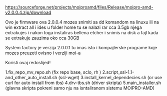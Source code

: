 https://sourceforge.net/projects/moiproamd/files/Release/moipro-amd-v2.0.0.4.zip/download

Ovo je firmware ova 2.0.0.4
mozes snimiti sa dd komandom na linuxu ili na win extract all i ides u folder home tu se nalazi rar cca 3.5gb njega extrakujes i nakon toga
instaliras bellena etcher i snimis na disk a fajl kada se extrakuje zauzima oko cca 30GB

System factory je verzija 2.0.0.1  tu imas isto i kompajlerske programe koje mozes preuzeti ovisno i verziji moi-a

Koristi ovaj redoslijed!

1.fix_repo_mv_repo.sh  (fix repo base, sclo, rh )
2.script_ssl-1.1-and_other_auto_install.sh (ssl-wget)
3.install_kernel_dependecies.sh  (or use curl for auto install from tbs)
4.drv-tbs.sh (driver skripta)
5.main_installer.sh (glavna skripta pokreni samo nju na isntaliranom sistemu MOIPRO-AMD) 
